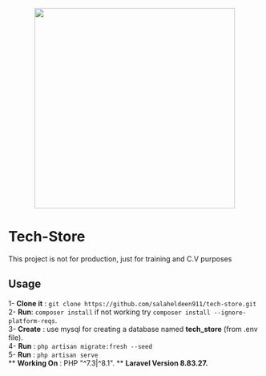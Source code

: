 <p align="center"><a href="https://laravel.com" target="_blank"><img src="https://raw.githubusercontent.com/laravel/art/master/logo-lockup/5%20SVG/2%20CMYK/1%20Full%20Color/laravel-logolockup-cmyk-red.svg" width="400"></a></p>

# Tech-Store

This project is not for production, just for training and C.V purposes

## Usage

1- **Clone it** : `git clone https://github.com/salaheldeen911/tech-store.git` <br>
2- **Run**: `composer install` if not working try `composer install --ignore-platform-reqs`. <br>
3- **Create** : use mysql for creating a database named **tech_store** (from .env file). <br>
4- **Run** : `php artisan migrate:fresh --seed` <br>
5- **Run** : `php artisan serve` <br>
** **Working On** : PHP "^7.3|^8.1".
** **Laravel Version 8.83.27.**

